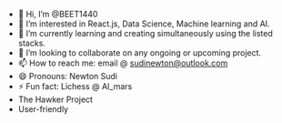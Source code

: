 - 👋 Hi, I’m @BEET1440
- 👀 I’m interested in React.js, Data Science, Machine learning and AI.
- 🌱 I’m currently learning and creating simultaneously using the listed stacks.
- 💞️ I’m looking to collaborate on any ongoing or upcoming project.
- 📫 How to reach me: email @ sudinewton@outlook.com
- 😄 Pronouns: Newton Sudi
- ⚡ Fun fact: Lichess @ AI_mars
- The Hawker Project
- User-friendly
<!---
BEET1440/BEET1440 is a ✨ special ✨ repository because its `README.md` (this file) appears on your GitHub profile.
You can click the Preview link to take a look at your changes.
--->
